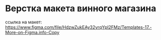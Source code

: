 # Верстка макета винного магазина
ссылка на макет:
https://www.figma.com/file/HdzwZukEAy32yrqYpI2FMz/Templates-17.-More-on-Figma.info-Copy